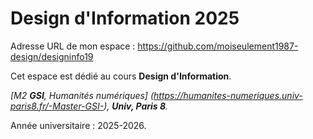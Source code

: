 # Design d'Information 2025 

Adresse URL de mon espace : https://github.com/moiseulement1987-design/designinfo19

Cet espace est dédié au cours **Design d'Information**.

*[M2 **GSI**, Humanités numériques] (https://humanites-numeriques.univ-paris8.fr/-Master-GSI-), **Univ, Paris 8**.*

Année universitaire : 2025-2026.
